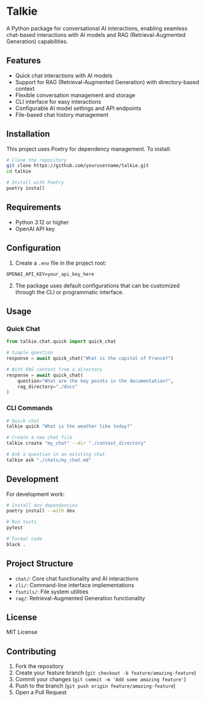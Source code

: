 # Talkie

A Python package for conversational AI interactions, enabling seamless chat-based interactions with AI models and RAG (Retrieval-Augmented Generation) capabilities.

## Features

- Quick chat interactions with AI models
- Support for RAG (Retrieval-Augmented Generation) with directory-based context
- Flexible conversation management and storage
- CLI interface for easy interactions
- Configurable AI model settings and API endpoints
- File-based chat history management

## Installation

This project uses Poetry for dependency management. To install:

```bash
# Clone the repository
git clone https://github.com/yourusername/talkie.git
cd talkie

# Install with Poetry
poetry install
```

## Requirements

- Python 3.12 or higher
- OpenAI API key

## Configuration

1. Create a `.env` file in the project root:
```
OPENAI_API_KEY=your_api_key_here
```

2. The package uses default configurations that can be customized through the CLI or programmatic interface.

## Usage

### Quick Chat

```python
from talkie.chat.quick import quick_chat

# Simple question
response = await quick_chat("What is the capital of France?")

# With RAG context from a directory
response = await quick_chat(
    question="What are the key points in the documentation?",
    rag_directory="./docs"
)
```

### CLI Commands

```bash
# Quick chat
talkie quick "What is the weather like today?"

# Create a new chat file
talkie create "my_chat" --dir "./context_directory"

# Ask a question in an existing chat
talkie ask "./chats/my_chat.md"
```

## Development

For development work:

```bash
# Install dev dependencies
poetry install --with dev

# Run tests
pytest

# Format code
black .
```

## Project Structure

- `chat/`: Core chat functionality and AI interactions
- `cli/`: Command-line interface implementations
- `fsutils/`: File system utilities
- `rag/`: Retrieval-Augmented Generation functionality

## License

MIT License

## Contributing

1. Fork the repository
2. Create your feature branch (`git checkout -b feature/amazing-feature`)
3. Commit your changes (`git commit -m 'Add some amazing feature'`)
4. Push to the branch (`git push origin feature/amazing-feature`)
5. Open a Pull Request
